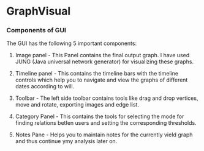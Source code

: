 # GraphVisual

### Components of GUI

The GUI has the following 5 important components:

1. Image panel - This Panel contains the final output graph. I have used JUNG (Java universal network generator) for visualizing these graphs.

2. Timeline panel - This contains the timeline bars with the timeline controls which help you to navigate and view the graphs of different dates according to will.

3. Toolbar - The left side toolbar contains tools like drag and drop vertices, move and rotate, exporting images and edge list.

4. Category Panel - This contains the tools for selecting the mode for finding relations betIen users and setting the corresponding thresholds.

5. Notes Pane - Helps you to maintain notes for the currently vieId graph and thus continue ymy analysis later on.
